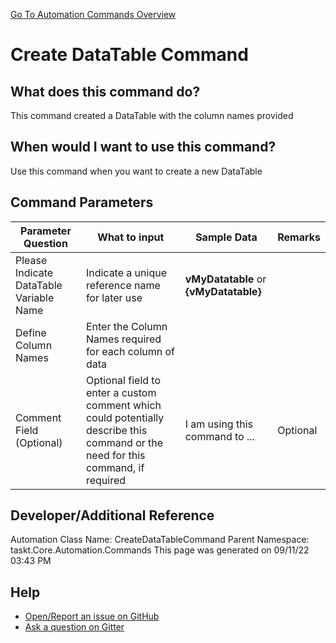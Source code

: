 <!--TITLE: Create DataTable Command -->
<!-- SUBTITLE: a command in the DataTable Commands group. -->
[Go To Automation Commands Overview](/automation-commands.md)


# Create DataTable Command


## What does this command do?
This command created a DataTable with the column names provided


## When would I want to use this command?
Use this command when you want to create a new DataTable


## Command Parameters
| Parameter Question   	| What to input  	|  Sample Data 	| Remarks  	|
| ---                    | ---               | ---           | ---       |
|Please Indicate DataTable Variable Name|Indicate a unique reference name for later use|**vMyDatatable** or **{vMyDatatable}**||
|Define Column Names|Enter the Column Names required for each column of data|||
|Comment Field (Optional)|Optional field to enter a custom comment which could potentially describe this command or the need for this command, if required|I am using this command to ...|Optional|








## Developer/Additional Reference
Automation Class Name: CreateDataTableCommand
Parent Namespace: taskt.Core.Automation.Commands
This page was generated on 09/11/22 03:43 PM


## Help
- [Open/Report an issue on GitHub](https://github.com/rcktrncn/taskt/issues/new)
- [Ask a question on Gitter](https://gitter.im/taskt-rpa/Lobby)
